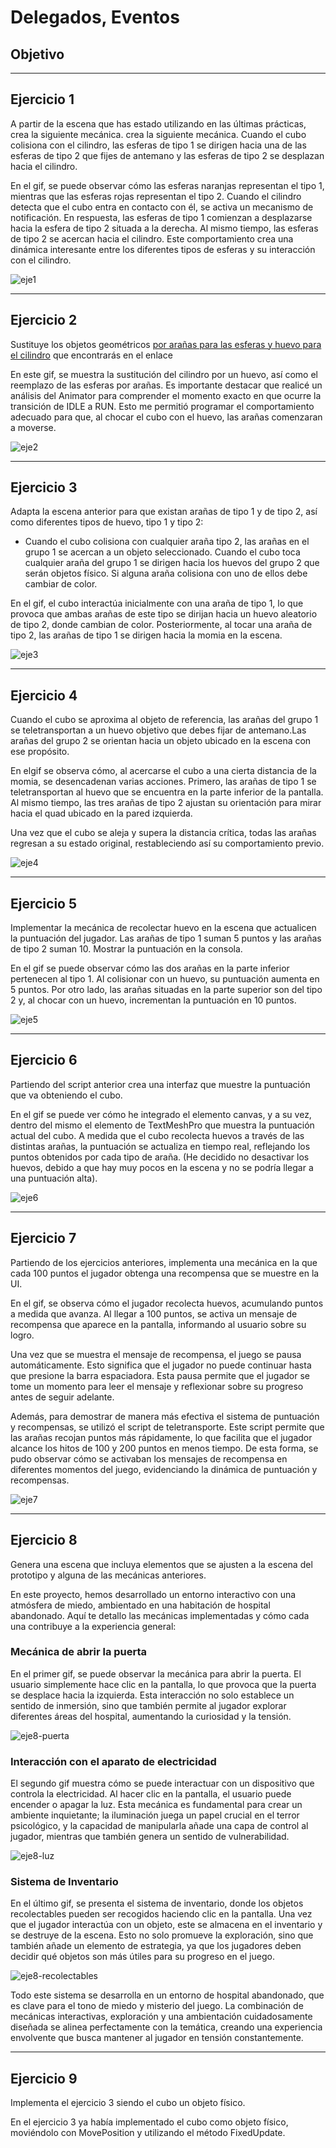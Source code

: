 # Delegados, Eventos

## Objetivo

---

## Ejercicio 1
A partir de la escena que has estado utilizando en las últimas prácticas, crea la siguiente mecánica. crea la siguiente mecánica. Cuando el cubo colisiona con el cilindro, las esferas de tipo 1 se dirigen hacia una de las esferas de tipo 2 que fijes de antemano y las esferas de tipo 2 se desplazan hacia el cilindro.

En el gif, se puede observar cómo las esferas naranjas representan el tipo 1, mientras que las esferas rojas representan el tipo 2. Cuando el cilindro detecta que el cubo entra en contacto con él, se activa un mecanismo de notificación. En respuesta, las esferas de tipo 1 comienzan a desplazarse hacia la esfera de tipo 2 situada a la derecha. Al mismo tiempo, las esferas de tipo 2 se acercan hacia el cilindro. Este comportamiento crea una dinámica interesante entre los diferentes tipos de esferas y su interacción con el cilindro.

![eje1](https://github.com/user-attachments/assets/27381794-a306-452b-a3f5-9f34253fbded)

---

## Ejercicio 2
Sustituye los objetos geométricos [por arañas para las esferas y huevo para el cilindro](https://assetstore.unity.com/packages/3d/characters/creatures/fuga-spiders-with-destructible-eggs-and-mummy-151921) que encontrarás en el enlace

En este gif, se muestra la sustitución del cilindro por un huevo, así como el reemplazo de las esferas por arañas. Es importante destacar que realicé un análisis del Animator para comprender el momento exacto en que ocurre la transición de IDLE a RUN. Esto me permitió programar el comportamiento adecuado para que, al chocar el cubo con el huevo, las arañas comenzaran a moverse.

![eje2](https://github.com/user-attachments/assets/fd143cf6-9d47-4757-802c-4a97b4f0ea6b)

---

## Ejercicio 3
Adapta la escena anterior para que existan arañas de tipo 1 y de tipo 2, así como diferentes tipos de huevo, tipo 1 y tipo 2:
* Cuando el cubo colisiona con cualquier araña tipo 2,  las arañas en el grupo 1 se acercan a un objeto seleccionado. Cuando el cubo toca cualquier araña del grupo 1 se dirigen hacia los huevos del grupo 2 que serán objetos físico. Si alguna araña colisiona con uno de ellos debe cambiar de color. 

En el gif, el cubo interactúa inicialmente con una araña de tipo 1, lo que provoca que ambas arañas de este tipo se dirijan hacia un huevo aleatorio de tipo 2, donde cambian de color. Posteriormente, al tocar una araña de tipo 2, las arañas de tipo 1 se dirigen hacia la momia en la escena.

![eje3](https://github.com/user-attachments/assets/b963d386-fbaa-488a-8829-7c798975d6b9)

---

## Ejercicio 4
Cuando el cubo se aproxima al objeto de referencia, las arañas del grupo 1 se teletransportan a un huevo objetivo que debes fijar de antemano.Las arañas del grupo 2 se orientan hacia un objeto ubicado en la escena con ese propósito. 

En elgif se observa cómo, al acercarse el cubo a una cierta distancia de la momia, se desencadenan varias acciones. Primero, las arañas de tipo 1 se teletransportan al huevo que se encuentra en la parte inferior de la pantalla. Al mismo tiempo, las tres arañas de tipo 2 ajustan su orientación para mirar hacia el quad ubicado en la pared izquierda.

Una vez que el cubo se aleja y supera la distancia crítica, todas las arañas regresan a su estado original, restableciendo así su comportamiento previo.

![eje4](https://github.com/user-attachments/assets/b3c6043c-e67e-47d2-a2b5-5e3256558210)

---

## Ejercicio 5
Implementar la mecánica de recolectar huevo en la escena que actualicen la puntuación del jugador. Las arañas de tipo 1 suman 5 puntos y las arañas de tipo 2 suman 10. Mostrar la puntuación en la consola.

En el gif se puede observar cómo las dos arañas en la parte inferior pertenecen al tipo 1. Al colisionar con un huevo, su puntuación aumenta en 5 puntos. Por otro lado, las arañas situadas en la parte superior son del tipo 2 y, al chocar con un huevo, incrementan la puntuación en 10 puntos.

![eje5](https://github.com/user-attachments/assets/b283a55a-8cb8-4a87-9997-1d98d253ff64)

---

## Ejercicio 6
Partiendo del script anterior crea una interfaz que muestre la puntuación que va obteniendo el cubo. 

En el gif se puede ver cómo he integrado el elemento canvas, y a su vez, dentro del mismo el elemento de TextMeshPro que muestra la puntuación actual del cubo. A medida que el cubo recolecta huevos a través de las distintas arañas, la puntuación se actualiza en tiempo real, reflejando los puntos obtenidos por cada tipo de araña. (He decidido no desactivar los huevos, debido a que hay muy pocos en la escena y no se podría llegar a una puntuación alta).

![eje6](https://github.com/user-attachments/assets/94a57e49-c18a-421d-861a-5a604fb332ed)

---

## Ejercicio 7
Partiendo de los ejercicios anteriores, implementa una mecánica en la que cada 100 puntos el jugador obtenga una recompensa que se muestre en la UI.

En el gif, se observa cómo el jugador recolecta huevos, acumulando puntos a medida que avanza. Al llegar a 100 puntos, se activa un mensaje de recompensa que aparece en la pantalla, informando al usuario sobre su logro.

Una vez que se muestra el mensaje de recompensa, el juego se pausa automáticamente. Esto significa que el jugador no puede continuar hasta que presione la barra espaciadora. Esta pausa permite que el jugador se tome un momento para leer el mensaje y reflexionar sobre su progreso antes de seguir adelante.

Además, para demostrar de manera más efectiva el sistema de puntuación y recompensas, se utilizó el script de teletransporte. Este script permite que las arañas recojan puntos más rápidamente, lo que facilita que el jugador alcance los hitos de 100 y 200 puntos en menos tiempo. De esta forma, se pudo observar cómo se activaban los mensajes de recompensa en diferentes momentos del juego, evidenciando la dinámica de puntuación y recompensas.

![eje7](https://github.com/user-attachments/assets/4df89dcd-14aa-4dd4-ab12-eb5d4b01bdcb)

---

## Ejercicio 8
Genera una escena que incluya elementos que se ajusten a la escena del prototipo y alguna de las mecánicas anteriores.

En este proyecto, hemos desarrollado un entorno interactivo con una atmósfera de miedo, ambientado en una habitación de hospital abandonado. Aquí te detallo las mecánicas implementadas y cómo cada una contribuye a la experiencia general:

### Mecánica de abrir la puerta

En el primer gif, se puede observar la mecánica para abrir la puerta. El usuario simplemente hace clic en la pantalla, lo que provoca que la puerta se desplace hacia la izquierda. Esta interacción no solo establece un sentido de inmersión, sino que también permite al jugador explorar diferentes áreas del hospital, aumentando la curiosidad y la tensión.

![eje8-puerta](https://github.com/user-attachments/assets/73b21abb-0fef-4cc7-87f7-beacb2c1456e)

### Interacción con el aparato de electricidad

El segundo gif muestra cómo se puede interactuar con un dispositivo que controla la electricidad. Al hacer clic en la pantalla, el usuario puede encender o apagar la luz. Esta mecánica es fundamental para crear un ambiente inquietante; la iluminación juega un papel crucial en el terror psicológico, y la capacidad de manipularla añade una capa de control al jugador, mientras que también genera un sentido de vulnerabilidad.

![eje8-luz](https://github.com/user-attachments/assets/ebeb639d-c225-41a3-88ab-86f4a466ca62)

### Sistema de Inventario

En el último gif, se presenta el sistema de inventario, donde los objetos recolectables pueden ser recogidos haciendo clic en la pantalla. Una vez que el jugador interactúa con un objeto, este se almacena en el inventario y se destruye de la escena. Esto no solo promueve la exploración, sino que también añade un elemento de estrategia, ya que los jugadores deben decidir qué objetos son más útiles para su progreso en el juego.

![eje8-recolectables](https://github.com/user-attachments/assets/bc88437b-0541-4479-b4d0-75af1445e26d)

Todo este sistema se desarrolla en un entorno de hospital abandonado, que es clave para el tono de miedo y misterio del juego. La combinación de mecánicas interactivas, exploración y una ambientación cuidadosamente diseñada se alinea perfectamente con la temática, creando una experiencia envolvente que busca mantener al jugador en tensión constantemente.

---

## Ejercicio 9
Implementa el ejercicio 3 siendo el cubo un objeto físico.

En el ejercicio 3 ya había implementado el cubo como objeto físico, moviéndolo con MovePosition y utilizando el método FixedUpdate.
